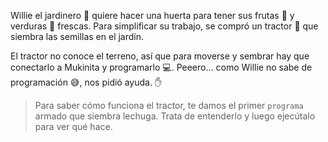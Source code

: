 
<gs-toolbox toolbox-url="https://raw.githubusercontent.com/MumukiProject/mumuki-guia-gobstones-procedimientos-kids/master/assets/toolbox_1553288414373.xml"></gs-toolbox>

<gs-attire attire-url="https://raw.githubusercontent.com/mumukiproject-chile/mumuki-guia-gobstones-procedimientos-kids/master/assets/attires/config_1594932763167.json"></gs-attire>

Willie el jardinero :herb: quiere hacer una huerta para tener sus frutas :apple: y verduras :eggplant: frescas. Para simplificar su trabajo, se compró un tractor :tractor: que siembra las semillas en el jardín. 


El tractor no conoce el terreno, así que para moverse y sembrar hay que conectarlo a Mukinita y programarlo :computer:. Peeero... como Willie no sabe de programación :sweat_smile:, nos pidió ayuda. :raised_hand:

> Para saber cómo funciona el tractor, te damos el primer `programa` armado que siembra lechuga. Trata de entenderlo y luego ejecútalo para ver qué hace.

